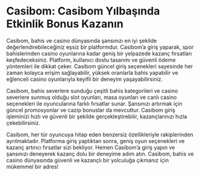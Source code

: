 # Casibom: Casibom Yılbaşında Etkinlik Bonus Kazanın
Casibom, bahis ve casino dünyasında şansınızı en iyi şekilde değerlendirebileceğiniz eşsiz bir platformdur. Casibom’a giriş yaparak, spor bahislerinden casino oyunlarına kadar geniş bir yelpazede kazanç fırsatları keşfedeceksiniz. Platform, kullanıcı dostu tasarımı ve güvenli ödeme yöntemleri ile dikkat çeker. Casibom güncel giriş seçenekleri sayesinde her zaman kolayca erişim sağlayabilir, yüksek oranlarla bahis yapabilir ve eğlenceli casino oyunlarıyla keyifli bir deneyim yaşayabilirsiniz.

Casibom, bahis severlere sunduğu çeşitli bahis kategorileri ve casino severlere sunmuş olduğu slot oyunları, masa oyunları ve canlı casino seçenekleri ile oyuncularına farklı fırsatlar sunar. Şansınızı artırmak için güncel promosyonlar ve cazip bonuslar da mevcuttur. Casibom giriş işleminizi hızlı ve güvenli bir şekilde gerçekleştirebilir, kazançlarınızı hızla çekebilirsiniz.

Casibom, her tür oyuncuya hitap eden benzersiz özellikleriyle rakiplerinden ayrılmaktadır. Platforma giriş yaptıktan sonra, geniş oyun seçenekleri ve kazanç artırıcı fırsatlar sizi bekliyor. Hemen Casibom’a giriş yapın ve şansınızı deneyerek kazanç dolu bir deneyime adım atın. Casibom, bahis ve casino dünyasında güvenli ve kazançlı bir yolculuğa çıkmanız için mükemmel bir adres!
